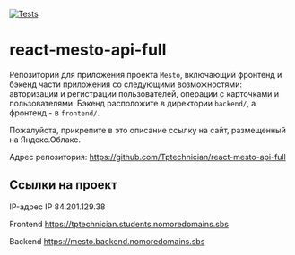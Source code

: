[![Tests](https://github.com/Tptechnician/react-mesto-api-full/actions/workflows/tests.yml/badge.svg)](https://github.com/Tptechnician/react-mesto-api-full/actions/workflows/tests.yml)
# react-mesto-api-full
Репозиторий для приложения проекта `Mesto`, включающий фронтенд и бэкенд части приложения со следующими возможностями: авторизации и регистрации пользователей, операции с карточками и пользователями. Бэкенд расположите в директории `backend/`, а фронтенд - в `frontend/`. 
  
Пожалуйста, прикрепите в это описание ссылку на сайт, размещенный на Яндекс.Облаке.

Адрес репозитория: https://github.com/Tptechnician/react-mesto-api-full

## Ссылки на проект

IP-адрес IP 84.201.129.38

Frontend https://tptechnician.students.nomoredomains.sbs

Backend https://mesto.backend.nomoredomains.sbs
